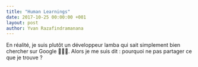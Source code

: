 ```yaml
---
title: "Human Learnings"
date: 2017-10-25 00:00:00 +001
layout: post
author: Yvan Razafindramanana
---
```

En réalité, je suis plutôt un développeur lamba qui sait simplement bien chercher sur Google 👨🏽‍💻. Alors je me suis dit : pourquoi ne pas partager ce que je trouve ?
